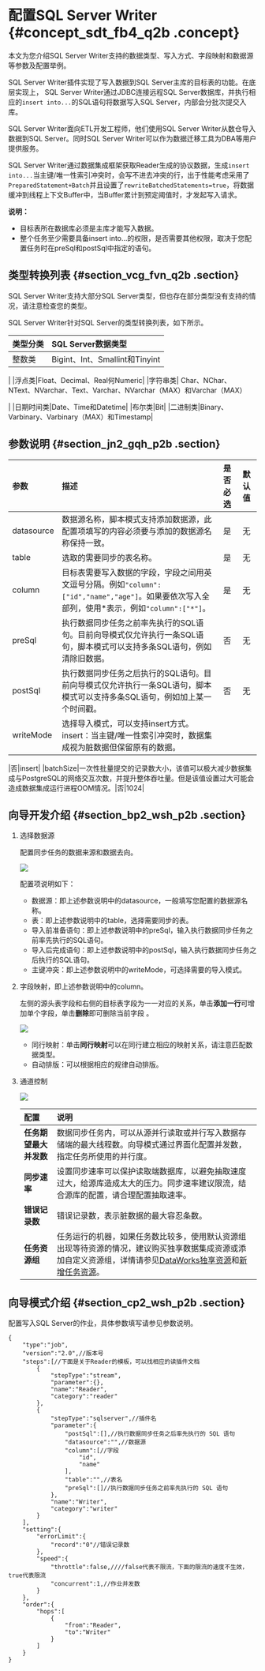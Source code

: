 # 配置SQL Server Writer {#concept_sdt_fb4_q2b .concept}

本文为您介绍SQL Server Writer支持的数据类型、写入方式、字段映射和数据源等参数及配置举例。

SQL Server Writer插件实现了写入数据到SQL Server主库的目标表的功能。在底层实现上， SQL Server Writer通过JDBC连接远程SQL Server数据库，并执行相应的`insert into...`的SQL语句将数据写入SQL Server，内部会分批次提交入库。

SQL Server Writer面向ETL开发工程师，他们使用SQL Server Writer从数仓导入数据到SQL Server。同时SQL Server Writer可以作为数据迁移工具为DBA等用户提供服务。

SQL Server Writer通过数据集成框架获取Reader生成的协议数据，生成`insert into...`当主键/唯一性索引冲突时，会写不进去冲突的行，出于性能考虑采用了`PreparedStatement+Batch`并且设置了`rewriteBatchedStatements=true`，将数据缓冲到线程上下文Buffer中，当Buffer累计到预定阈值时，才发起写入请求。

**说明：** 

-   目标表所在数据库必须是主库才能写入数据。
-   整个任务至少需要具备insert into…的权限，是否需要其他权限，取决于您配置任务时在preSql和postSql中指定的语句。

## 类型转换列表 {#section_vcg_fvn_q2b .section}

SQL Server Writer支持大部分SQL Server类型，但也存在部分类型没有支持的情况，请注意检查您的类型。

SQL Server Writer针对SQL Server的类型转换列表，如下所示。

|类型分类|SQL Server数据类型|
|:---|:-------------|
|整数类| Bigint、Int、Smallint和Tinyint

 |
|浮点类|Float、Decimal、Real何Numeric|
|字符串类| Char、NChar、NText、NVarchar、Text、Varchar、NVarchar（MAX）和Varchar（MAX）

 |
|日期时间类|Date、Time和Datetime|
|布尔类|Bit|
|二进制类|Binary、Varbinary、Varbinary（MAX）和Timestamp|

## 参数说明 {#section_jn2_gqh_p2b .section}

|参数|描述|是否必选|默认值|
|:-|:-|:---|:--|
|datasource|数据源名称，脚本模式支持添加数据源，此配置项填写的内容必须要与添加的数据源名称保持一致。|是|无|
|table|选取的需要同步的表名称。|是|无|
|column|目标表需要写入数据的字段，字段之间用英文逗号分隔。例如`"column":["id","name","age"]`。如果要依次写入全部列，使用\*表示，例如`"column":["*"]`。|是|无|
|preSql|执行数据同步任务之前率先执行的SQL语句。目前向导模式仅允许执行一条SQL语句，脚本模式可以支持多条SQL语句，例如清除旧数据。|否|无|
|postSql|执行数据同步任务之后执行的SQL语句。目前向导模式仅允许执行一条SQL语句，脚本模式可以支持多条SQL语句，例如加上某一个时间戳。|否|无|
|writeMode|选择导入模式，可以支持insert方式。 insert：当主键/唯一性索引冲突时，数据集成视为脏数据但保留原有的数据。

 |否|insert|
|batchSize|一次性批量提交的记录数大小，该值可以极大减少数据集成与PostgreSQL的网络交互次数，并提升整体吞吐量。但是该值设置过大可能会造成数据集成运行进程OOM情况。|否|1024|

## 向导开发介绍 {#section_bp2_wsh_p2b .section}

1.  选择数据源

    配置同步任务的数据来源和数据去向。

    ![](http://static-aliyun-doc.oss-cn-hangzhou.aliyuncs.com/assets/img/16255/15651701498218_zh-CN.png)

    配置项说明如下：

    -   数据源：即上述参数说明中的datasource，一般填写您配置的数据源名称。
    -   表：即上述参数说明中的table，选择需要同步的表。
    -   导入前准备语句：即上述参数说明中的preSql，输入执行数据同步任务之前率先执行的SQL语句。
    -   导入后完成语句：即上述参数说明中的postSql，输入执行数据同步任务之后执行的SQL语句。
    -   主键冲突：即上述参数说明中的writeMode，可选择需要的导入模式。
2.  字段映射，即上述参数说明中的column。

    左侧的源头表字段和右侧的目标表字段为一一对应的关系，单击**添加一行**可增加单个字段，单击**删除**即可删除当前字段 。

    ![](http://static-aliyun-doc.oss-cn-hangzhou.aliyuncs.com/assets/img/16255/15651701508219_zh-CN.png)

    -   同行映射：单击**同行映射**可以在同行建立相应的映射关系，请注意匹配数据类型。
    -   自动排版：可以根据相应的规律自动排版。
3.  通道控制

    ![](http://static-aliyun-doc.oss-cn-hangzhou.aliyuncs.com/assets/img/16221/15651701507675_zh-CN.png)

    |配置|说明|
    |:-|:-|
    |**任务期望最大并发数**|数据同步任务内，可以从源并行读取或并行写入数据存储端的最大线程数。向导模式通过界面化配置并发数，指定任务所使用的并行度。|
    |**同步速率**|设置同步速率可以保护读取端数据库，以避免抽取速度过大，给源库造成太大的压力。同步速率建议限流，结合源库的配置，请合理配置抽取速率。|
    |**错误记录数**|错误记录数，表示脏数据的最大容忍条数。|
    |**任务资源组**|任务运行的机器，如果任务数比较多，使用默认资源组出现等待资源的情况，建议购买独享数据集成资源或添加自定义资源组，详情请参见[DataWorks独享资源](../../../../intl.zh-CN/产品定价/预付费（包年包月）/DataWorks独享资源.md#)和[新增任务资源](intl.zh-CN/使用指南/数据集成/常见配置/新增任务资源.md#)。|


## 向导模式介绍 {#section_cp2_wsh_p2b .section}

配置写入SQL Server的作业，具体参数填写请参见参数说明。

``` {#codeblock_ds4_ylq_kma}
{
    "type":"job",
    "version":"2.0",//版本号
    "steps":[//下面是关于Reader的模板，可以找相应的读插件文档
        {
            "stepType":"stream",
            "parameter":{},
            "name":"Reader",
            "category":"reader"
        },
        {
            "stepType":"sqlserver",//插件名
            "parameter":{
                "postSql":[],//执行数据同步任务之后率先执行的 SQL 语句
                "datasource":"",//数据源
                "column":[//字段
                    "id",
                    "name"
                ],
                "table":"",//表名
                "preSql":[]//执行数据同步任务之前率先执行的 SQL 语句
            },
            "name":"Writer",
            "category":"writer"
        }
    ],
    "setting":{
        "errorLimit":{
            "record":"0"//错误记录数
        },
        "speed":{
            "throttle":false,////false代表不限流，下面的限流的速度不生效，true代表限流
            "concurrent":1,//作业并发数
        }
    },
    "order":{
        "hops":[
            {
                "from":"Reader",
                "to":"Writer"
            }
        ]
    }
}
```

